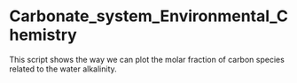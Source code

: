 # Carbonate_system_Environmental_Chemistry
This script shows the way we can plot the molar fraction of carbon species related to the water alkalinity.
